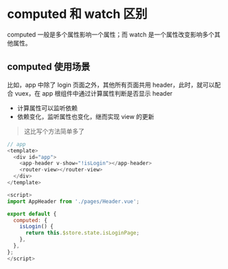 # computed 和 watch 区别

computed 一般是多个属性影响一个属性；而 watch 是一个属性改变影响多个其他属性。

## computed 使用场景

比如，app 中除了 login 页面之外，其他所有页面共用 header，此时，就可以配合 vuex，在 app 根组件中通过计算属性判断是否显示 header

- 计算属性可以监听依赖
- 依赖变化，监听属性也变化，继而实现 view 的更新

> 这比写个方法简单多了

```js
// app
<template>
  <div id="app">
    <app-header v-show="!isLogin"></app-header>
    <router-view></router-view>
  </div>
</template>

<script>
import AppHeader from './pages/Header.vue';

export default {
  computed: {
    isLogin() {
      return this.$store.state.isLoginPage;
    },
  },
};
</script>
```
